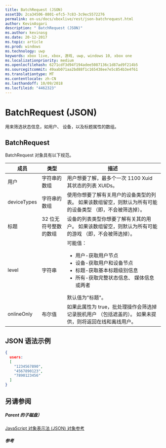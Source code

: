 ```yaml
---
title: BatchRequest (JSON)
assetID: 2ca34506-8801-efc5-7c83-3c9ec5572276
permalink: en-us/docs/xboxlive/rest/json-batchrequest.html
author: KevinAsgari
description: " BatchRequest (JSON)"
ms.author: kevinasg
ms.date: 20-12-2017
ms.topic: article
ms.prod: windows
ms.technology: uwp
keywords: xbox live, xbox, 游戏, uwp, windows 10, xbox one
ms.localizationpriority: medium
ms.openlocfilehash: 6271cdf3d94f194adee5087136c1d87ad9f214b5
ms.sourcegitcommit: 49aab071aa2bd88f1c165438ee7e5c854b3e4f61
ms.translationtype: MT
ms.contentlocale: zh-CN
ms.lasthandoff: 10/09/2018
ms.locfileid: "4462323"
---
```

# <a name="batchrequest-json"></a>BatchRequest (JSON)
用来筛选状态信息，如用户、 设备，以及标题属性的数组。
<a id="ID4EN"></a>


## <a name="batchrequest"></a>BatchRequest

BatchRequest 对象具有以下规范。

| 成员| 类型| 描述|
| --- | --- | --- |
| 用户| 字符串的数组| 用户想要了解，最多个一次 1100 Xuid 其状态的列表 XUIDs。|
| deviceTypes| 字符串的数组| 使用你想要了解有关用户的设备类型的列表。 如果该数组留空，则默认为所有可能的设备类型 （即，不会被筛选掉）。|
| 标题| 32 位无符号整数的数组| 设备的列表类型你想要了解有关其的用户。 如果该数组留空，则默认为所有可能的游戏 （即，不会被筛选掉）。|
| level| 字符串| 可能值： <ul><li>用户-获取用户节点</li><li>设备-获取用户和设备节点</li><li>标题-获取基本标题级别信息</li><li>所有-获取完整状态信息、 媒体信息或两者</li></ul>默认值为"标题"。| 
| onlineOnly| 布尔值| 如果此属性为 true，批处理操作会筛选掉记录脱机用户 （包括遮盖的）。 如果未提供，则将返回在线和离线用户。|

<a id="ID4EAD"></a>


## <a name="sample-json-syntax"></a>JSON 语法示例


```json
{
  users:
  [
    "1234567890",
    "4567890123",
    "7890123456"
  ]
}


```


<a id="ID4EJD"></a>


## <a name="see-also"></a>另请参阅

<a id="ID4ELD"></a>


##### <a name="parent"></a>Parent 的子磁盘）

[JavaScript 对象表示法 (JSON) 对象参考](atoc-xboxlivews-reference-json.md)


<a id="ID4EXD"></a>


##### <a name="reference"></a>参考   
